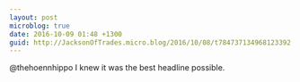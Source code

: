 ```yaml
---
layout: post
microblog: true
date: 2016-10-09 01:48 +1300
guid: http://JacksonOfTrades.micro.blog/2016/10/08/t784737134968123392.html
---
```

@thehoennhippo I knew it was the best headline possible.
